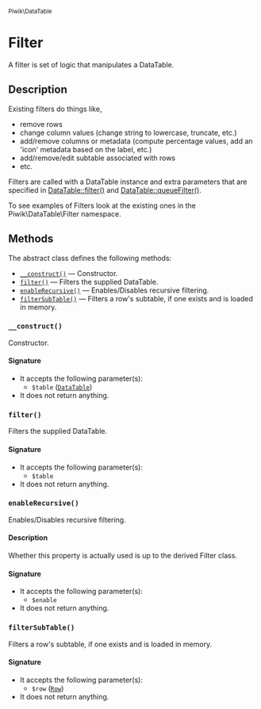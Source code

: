 <small>Piwik\DataTable</small>

Filter
======

A filter is set of logic that manipulates a DataTable.

Description
-----------

Existing filters do things like,

- remove rows
- change column values (change string to lowercase, truncate, etc.)
- add/remove columns or metadata (compute percentage values, add an 'icon' metadata based on the label, etc.)
- add/remove/edit subtable associated with rows
- etc.

Filters are called with a DataTable instance and extra parameters that are specified
in [DataTable::filter()](#) and [DataTable::queueFilter()](#).

To see examples of Filters look at the existing ones in the Piwik\DataTable\Filter
namespace.


Methods
-------

The abstract class defines the following methods:

- [`__construct()`](#__construct) &mdash; Constructor.
- [`filter()`](#filter) &mdash; Filters the supplied DataTable.
- [`enableRecursive()`](#enablerecursive) &mdash; Enables/Disables recursive filtering.
- [`filterSubTable()`](#filtersubtable) &mdash; Filters a row's subtable, if one exists and is loaded in memory.

<a name="__construct" id="__construct"></a>
### `__construct()`

Constructor.

#### Signature

- It accepts the following parameter(s):
    - `$table` ([`DataTable`](../../Piwik/DataTable.md))
- It does not return anything.

<a name="filter" id="filter"></a>
### `filter()`

Filters the supplied DataTable.

#### Signature

- It accepts the following parameter(s):
    - `$table`
- It does not return anything.

<a name="enablerecursive" id="enablerecursive"></a>
### `enableRecursive()`

Enables/Disables recursive filtering.

#### Description

Whether this property is actually used
is up to the derived Filter class.

#### Signature

- It accepts the following parameter(s):
    - `$enable`
- It does not return anything.

<a name="filtersubtable" id="filtersubtable"></a>
### `filterSubTable()`

Filters a row's subtable, if one exists and is loaded in memory.

#### Signature

- It accepts the following parameter(s):
    - `$row` ([`Row`](../../Piwik/DataTable/Row.md))
- It does not return anything.

